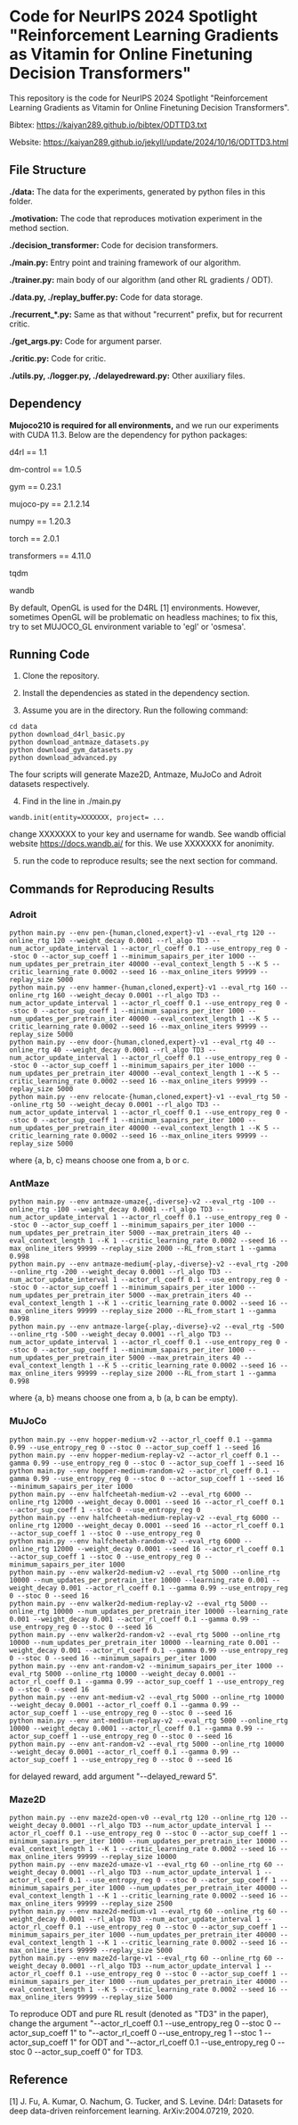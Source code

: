﻿#  Code for NeurIPS 2024 Spotlight "Reinforcement Learning Gradients as Vitamin for Online Finetuning Decision Transformers"

This repository is the code for NeurIPS 2024 Spotlight "Reinforcement Learning Gradients as Vitamin for Online Finetuning Decision Transformers".

Bibtex: https://kaiyan289.github.io/bibtex/ODTTD3.txt

Website: https://kaiyan289.github.io/jekyll/update/2024/10/16/ODTTD3.html


## File Structure

**./data:** The data for the experiments, generated by python files in this folder.

**./motivation:** The code that reproduces motivation experiment in the method section. 

**./decision_transformer:** Code for decision transformers.

**./main.py:** Entry point and training framework of our algorithm.

**./trainer.py:** main body of our algorithm (and other RL gradients / ODT).

**./data.py, ./replay_buffer.py:** Code for data storage. 

**./recurrent_*.py:** Same as that without "recurrent" prefix, but for recurrent critic.

**./get_args.py:** Code for argument parser.

**./critic.py:** Code for critic.

**./utils.py, ./logger.py, ./delayedreward.py:** Other auxiliary files.

## Dependency

**Mujoco210 is required for all environments,** and we run our experiments with CUDA 11.3. Below are the dependency for python packages:

d4rl == 1.1

dm-control == 1.0.5

gym == 0.23.1

mujoco-py == 2.1.2.14

numpy == 1.20.3

torch == 2.0.1

transformers == 4.11.0

tqdm

wandb

By default, OpenGL is used for the D4RL [1] environments. However, sometimes OpenGL will be problematic on headless machines; to fix this, try to set MUJOCO_GL environment variable to 'egl' or 'osmesa'.

## Running Code

1. Clone the repository.

2. Install the dependencies as stated in the dependency section.

3. Assume you are in the directory. Run the following command:
```
cd data
python download_d4rl_basic.py
python download_antmaze_datasets.py
python download_gym_datasets.py
python download_advanced.py
```
The four scripts will generate Maze2D, Antmaze, MuJoCo and Adroit datasets respectively. 

4. Find in the line in ./main.py 
```
wandb.init(entity=XXXXXXX, project= ...
```
change XXXXXXX to your key and username for wandb. See wandb official website https://docs.wandb.ai/ for this. We use XXXXXXX for anonimity.

5. run the code to reproduce results; see the next section for command.

## Commands for Reproducing Results

### Adroit
```
python main.py --env pen-{human,cloned,expert}-v1 --eval_rtg 120 --online_rtg 120 --weight_decay 0.0001 --rl_algo TD3 --num_actor_update_interval 1 --actor_rl_coeff 0.1 --use_entropy_reg 0 --stoc 0 --actor_sup_coeff 1 --minimum_sapairs_per_iter 1000 --num_updates_per_pretrain_iter 40000 --eval_context_length 5 --K 5 --critic_learning_rate 0.0002 --seed 16 --max_online_iters 99999 --replay_size 5000
python main.py --env hammer-{human,cloned,expert}-v1 --eval_rtg 160 --online_rtg 160 --weight_decay 0.0001 --rl_algo TD3 --num_actor_update_interval 1 --actor_rl_coeff 0.1 --use_entropy_reg 0 --stoc 0 --actor_sup_coeff 1 --minimum_sapairs_per_iter 1000 --num_updates_per_pretrain_iter 40000 --eval_context_length 1 --K 5 --critic_learning_rate 0.0002 --seed 16 --max_online_iters 99999 --replay_size 5000
python main.py --env door-{human,cloned,expert}-v1 --eval_rtg 40 --online_rtg 40 --weight_decay 0.0001 --rl_algo TD3 --num_actor_update_interval 1 --actor_rl_coeff 0.1 --use_entropy_reg 0 --stoc 0 --actor_sup_coeff 1 --minimum_sapairs_per_iter 1000 --num_updates_per_pretrain_iter 40000 --eval_context_length 1 --K 5 --critic_learning_rate 0.0002 --seed 16 --max_online_iters 99999 --replay_size 5000
python main.py --env relocate-{human,cloned,expert}-v1 --eval_rtg 50 --online_rtg 50 --weight_decay 0.0001 --rl_algo TD3 --num_actor_update_interval 1 --actor_rl_coeff 0.1 --use_entropy_reg 0 --stoc 0 --actor_sup_coeff 1 --minimum_sapairs_per_iter 1000 --num_updates_per_pretrain_iter 40000 --eval_context_length 1 --K 5 --critic_learning_rate 0.0002 --seed 16 --max_online_iters 99999 --replay_size 5000
```
where {a, b, c} means choose one from a, b or c.

### AntMaze
```
python main.py --env antmaze-umaze{,-diverse}-v2 --eval_rtg -100 --online_rtg -100 --weight_decay 0.0001 --rl_algo TD3 --num_actor_update_interval 1 --actor_rl_coeff 0.1 --use_entropy_reg 0 --stoc 0 --actor_sup_coeff 1 --minimum_sapairs_per_iter 1000 --num_updates_per_pretrain_iter 5000 --max_pretrain_iters 40 --eval_context_length 1 --K 1 --critic_learning_rate 0.0002 --seed 16 --max_online_iters 99999 --replay_size 2000 --RL_from_start 1 --gamma 0.998
python main.py --env antmaze-medium{-play,-diverse}-v2 --eval_rtg -200 --online_rtg -200 --weight_decay 0.0001 --rl_algo TD3 --num_actor_update_interval 1 --actor_rl_coeff 0.1 --use_entropy_reg 0 --stoc 0 --actor_sup_coeff 1 --minimum_sapairs_per_iter 1000 --num_updates_per_pretrain_iter 5000 --max_pretrain_iters 40 --eval_context_length 1 --K 1 --critic_learning_rate 0.0002 --seed 16 --max_online_iters 99999 --replay_size 2000 --RL_from_start 1 --gamma 0.998
python main.py --env antmaze-large{-play,-diverse}-v2 --eval_rtg -500 --online_rtg -500 --weight_decay 0.0001 --rl_algo TD3 --num_actor_update_interval 1 --actor_rl_coeff 0.1 --use_entropy_reg 0 --stoc 0 --actor_sup_coeff 1 --minimum_sapairs_per_iter 1000 --num_updates_per_pretrain_iter 5000 --max_pretrain_iters 40 --eval_context_length 1 --K 5 --critic_learning_rate 0.0002 --seed 16 --max_online_iters 99999 --replay_size 2000 --RL_from_start 1 --gamma 0.998
```
where {a, b} means choose one from a, b (a, b can be empty).


### MuJoCo
```
python main.py --env hopper-medium-v2 --actor_rl_coeff 0.1 --gamma 0.99 --use_entropy_reg 0 --stoc 0 --actor_sup_coeff 1 --seed 16 
python main.py --env hopper-medium-replay-v2 --actor_rl_coeff 0.1 --gamma 0.99 --use_entropy_reg 0 --stoc 0 --actor_sup_coeff 1 --seed 16 
python main.py --env hopper-medium-random-v2 --actor_rl_coeff 0.1 --gamma 0.99 --use_entropy_reg 0 --stoc 0 --actor_sup_coeff 1 --seed 16 --minimum_sapairs_per_iter 1000
python main.py --env halfcheetah-medium-v2 --eval_rtg 6000 --online_rtg 12000 --weight_decay 0.0001 --seed 16 --actor_rl_coeff 0.1 --actor_sup_coeff 1 --stoc 0 --use_entropy_reg 0
python main.py --env halfcheetah-medium-replay-v2 --eval_rtg 6000 --online_rtg 12000 --weight_decay 0.0001 --seed 16 --actor_rl_coeff 0.1 --actor_sup_coeff 1 --stoc 0 --use_entropy_reg 0
python main.py --env halfcheetah-random-v2 --eval_rtg 6000 --online_rtg 12000 --weight_decay 0.0001 --seed 16 --actor_rl_coeff 0.1 --actor_sup_coeff 1 --stoc 0 --use_entropy_reg 0 --minimum_sapairs_per_iter 1000
python main.py --env walker2d-medium-v2 --eval_rtg 5000 --online_rtg 10000 --num_updates_per_pretrain_iter 10000 --learning_rate 0.001 --weight_decay 0.001 --actor_rl_coeff 0.1 --gamma 0.99 --use_entropy_reg 0 --stoc 0 --seed 16
python main.py --env walker2d-medium-replay-v2 --eval_rtg 5000 --online_rtg 10000 --num_updates_per_pretrain_iter 10000 --learning_rate 0.001 --weight_decay 0.001 --actor_rl_coeff 0.1 --gamma 0.99 --use_entropy_reg 0 --stoc 0 --seed 16
python main.py --env walker2d-random-v2 --eval_rtg 5000 --online_rtg 10000 --num_updates_per_pretrain_iter 10000 --learning_rate 0.001 --weight_decay 0.001 --actor_rl_coeff 0.1 --gamma 0.99 --use_entropy_reg 0 --stoc 0 --seed 16 --minimum_sapairs_per_iter 1000
python main.py --env ant-random-v2 --minimum_sapairs_per_iter 1000 --eval_rtg 5000 --online_rtg 10000 --weight_decay 0.0001 --actor_rl_coeff 0.1 --gamma 0.99 --actor_sup_coeff 1 --use_entropy_reg 0 --stoc 0 --seed 16
python main.py --env ant-medium-v2 --eval_rtg 5000 --online_rtg 10000 --weight_decay 0.0001 --actor_rl_coeff 0.1 --gamma 0.99 --actor_sup_coeff 1 --use_entropy_reg 0 --stoc 0 --seed 16
python main.py --env ant-medium-replay-v2 --eval_rtg 5000 --online_rtg 10000 --weight_decay 0.0001 --actor_rl_coeff 0.1 --gamma 0.99 --actor_sup_coeff 1 --use_entropy_reg 0 --stoc 0 --seed 16
python main.py --env ant-random-v2 --eval_rtg 5000 --online_rtg 10000 --weight_decay 0.0001 --actor_rl_coeff 0.1 --gamma 0.99 --actor_sup_coeff 1 --use_entropy_reg 0 --stoc 0 --seed 16
```
for delayed reward, add argument "-\-delayed_reward 5".

### Maze2D
```
python main.py --env maze2d-open-v0 --eval_rtg 120 --online_rtg 120 --weight_decay 0.0001 --rl_algo TD3 --num_actor_update_interval 1 --actor_rl_coeff 0.1 --use_entropy_reg 0 --stoc 0 --actor_sup_coeff 1 --minimum_sapairs_per_iter 1000 --num_updates_per_pretrain_iter 10000 --eval_context_length 1 --K 1 --critic_learning_rate 0.0002 --seed 16 --max_online_iters 99999 --replay_size 10000
python main.py --env maze2d-umaze-v1 --eval_rtg 60 --online_rtg 60 --weight_decay 0.0001 --rl_algo TD3 --num_actor_update_interval 1 --actor_rl_coeff 0.1 --use_entropy_reg 0 --stoc 0 --actor_sup_coeff 1 --minimum_sapairs_per_iter 1000 --num_updates_per_pretrain_iter 40000 --eval_context_length 1 --K 1 --critic_learning_rate 0.0002 --seed 16 --max_online_iters 99999 --replay_size 2500
python main.py --env maze2d-medium-v1 --eval_rtg 60 --online_rtg 60 --weight_decay 0.0001 --rl_algo TD3 --num_actor_update_interval 1 --actor_rl_coeff 0.1 --use_entropy_reg 0 --stoc 0 --actor_sup_coeff 1 --minimum_sapairs_per_iter 1000 --num_updates_per_pretrain_iter 40000 --eval_context_length 1 --K 1 --critic_learning_rate 0.0002 --seed 16 --max_online_iters 99999 --replay_size 5000
python main.py --env maze2d-large-v1 --eval_rtg 60 --online_rtg 60 --weight_decay 0.0001 --rl_algo TD3 --num_actor_update_interval 1 --actor_rl_coeff 0.1 --use_entropy_reg 0 --stoc 0 --actor_sup_coeff 1 --minimum_sapairs_per_iter 1000 --num_updates_per_pretrain_iter 40000 --eval_context_length 1 --K 5 --critic_learning_rate 0.0002 --seed 16 --max_online_iters 99999 --replay_size 5000
```
To reproduce ODT and pure RL result (denoted as "TD3" in the paper), change the argument "--actor_rl_coeff 0.1 --use_entropy_reg 0 --stoc 0 --actor_sup_coeff 1" to "--actor_rl_coeff 0 --use_entropy_reg 1 --stoc 1 --actor_sup_coeff 1" for ODT and "--actor_rl_coeff 0.1 --use_entropy_reg 0 --stoc 0 --actor_sup_coeff 0" for TD3.

## Reference

[1] J. Fu, A. Kumar, O. Nachum, G. Tucker, and S. Levine. D4rl: Datasets for deep data-driven reinforcement learning.  ArXiv:2004.07219, 2020.


